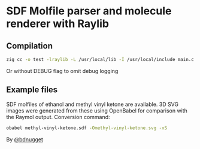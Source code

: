 # SDF Molfile parser and molecule renderer with Raylib

## Compilation
```sh
zig cc -o test -lraylib -L /usr/local/lib -I /usr/local/include main.c -DDEBUG
```
Or without DEBUG flag to omit debug logging

## Example files
SDF molfiles of ethanol and methyl vinyl ketone are available. 3D SVG images were generated from these using OpenBabel for comparison with the Raymol output.
Conversion command:
```sh
obabel methyl-vinyl-ketone.sdf -Omethyl-vinyl-ketone.svg -xS
```

By [@bdnugget](https://t.me/bdnugget)
